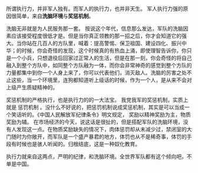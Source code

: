 所谓执行力，并非军人独有。而军人的执行力，也并非天生。
军人执行力强的原因很简单，来自**洗脑环境**与**奖惩机制**。

洗脑无非就是为人民服务那一套。
按说这个年代，信息那么发达，军队的洗脑因素应该接受程度很低才是。但是当你真正领教的那一招之后，你才会知道它的强大。当你站在几百人的方队里，喊着：提高警惕、保卫祖国、建设四化、振兴中华；的时候，你会奇怪的发现，这个时候真的有热血上涌，即使理智告诉你，你只是一个小兵，只想退役后回家过正常人的生活，但是在那一刻，你会奇怪的将自己融入到整个方队中，如同整个方队融为一体，而你会非常神奇的感觉到整个方队的力量都集中到你一个人身上来了，你可以代表他们，消灭敌人。洗脑的厉害之处不止这些，当一个环境里，连狗都知道听上级话的时候，作为一个人，是从来不会对上级产生质疑精神的。

奖惩机制的严格执行，也是执行力的的一大法宝。
我党我军的奖惩机制，实质上就是 惩罚机制 。没什么不好说的，把惩罚机制说成奖惩机制，其实是可以当成一个笑话听的。《中国人民解放军纪律条令》明文规定， 奖励以精神奖励为主，物质奖励为辅。 在市场经济的今天，说这话是很扯的，但是搭配军队的洗脑环境，没有人发现这一点。在物质奖励缺失的情况下，肉体惩罚却从未减少过，禁闭室的大门随时为你敞开，而军队是一个盛产暴君的地方，体罚也从不是稀奇事，体罚的手段有时候也是骇人听闻的。归根结底，这是一种奴化教育。

执行力就来自这两点，严明的纪律，和洗脑环境。全世界军队都有这个倾向吧，不单是中国。

